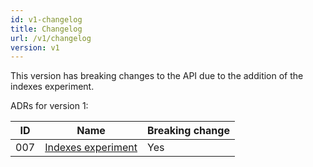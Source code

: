 ```yaml
---
id: v1-changelog
title: Changelog
url: /v1/changelog
version: v1
---
```


This version has breaking changes to the API due to the addition of the indexes
experiment.

ADRs for version 1:

|ID|Name|Breaking change|
|-|-|-|
|007|[Indexes experiment](https://github.com/openregister/openregister-java/blob/master/doc/arch/adr-007-read-api-changes.md)|Yes|
